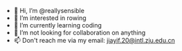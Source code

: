 - 👋 Hi, I’m @reallysensible
- 👀 I’m interested in rowing
- 🌱 I’m currently learning coding
- 💞️ I’m not looking for collaboration on anything
- 📫 Don't reach me via my email: jiayif.20@intl.zju.edu.cn

<!---
reallysensible/reallysensible is a ✨ special ✨ repository because its `README.md` (this file) appears on your GitHub profile.
You can click the Preview link to take a look at your changes.
--->
